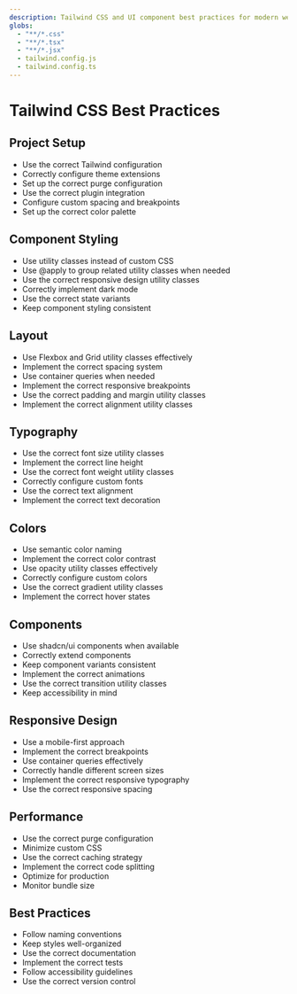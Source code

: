 ```yaml
---
description: Tailwind CSS and UI component best practices for modern web applications
globs:
  - "**/*.css"
  - "**/*.tsx"
  - "**/*.jsx"
  - tailwind.config.js
  - tailwind.config.ts
---
```

# Tailwind CSS Best Practices

## Project Setup

- Use the correct Tailwind configuration
- Correctly configure theme extensions
- Set up the correct purge configuration
- Use the correct plugin integration
- Configure custom spacing and breakpoints
- Set up the correct color palette

## Component Styling

- Use utility classes instead of custom CSS
- Use @apply to group related utility classes when needed
- Use the correct responsive design utility classes
- Correctly implement dark mode
- Use the correct state variants
- Keep component styling consistent

## Layout

- Use Flexbox and Grid utility classes effectively
- Implement the correct spacing system
- Use container queries when needed
- Implement the correct responsive breakpoints
- Use the correct padding and margin utility classes
- Implement the correct alignment utility classes

## Typography

- Use the correct font size utility classes
- Implement the correct line height
- Use the correct font weight utility classes
- Correctly configure custom fonts
- Use the correct text alignment
- Implement the correct text decoration

## Colors

- Use semantic color naming
- Implement the correct color contrast
- Use opacity utility classes effectively
- Correctly configure custom colors
- Use the correct gradient utility classes
- Implement the correct hover states

## Components

- Use shadcn/ui components when available
- Correctly extend components
- Keep component variants consistent
- Implement the correct animations
- Use the correct transition utility classes
- Keep accessibility in mind

## Responsive Design

- Use a mobile-first approach
- Implement the correct breakpoints
- Use container queries effectively
- Correctly handle different screen sizes
- Implement the correct responsive typography
- Use the correct responsive spacing

## Performance

- Use the correct purge configuration
- Minimize custom CSS
- Use the correct caching strategy
- Implement the correct code splitting
- Optimize for production
- Monitor bundle size

## Best Practices

- Follow naming conventions
- Keep styles well-organized
- Use the correct documentation
- Implement the correct tests
- Follow accessibility guidelines
- Use the correct version control

